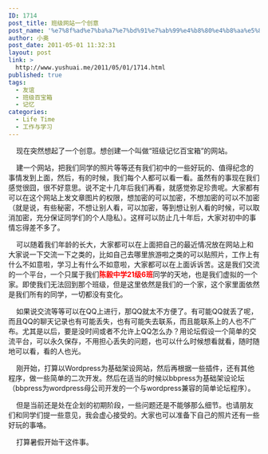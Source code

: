 ```yaml
---
ID: 1714
post_title: 班级网站一个创意
post_name: '%e7%8f%ad%e7%ba%a7%e7%bd%91%e7%ab%99%e4%b8%80%e4%b8%aa%e5%88%9b%e6%84%8f'
author: 小奥
post_date: 2011-05-01 11:32:31
layout: post
link: >
  http://www.yushuai.me/2011/05/01/1714.html
published: true
tags:
  - 友谊
  - 班级百宝箱
  - 记忆
categories:
  - Life Time
  - 工作与学习
---
```

<p>&nbsp;&nbsp;&nbsp; 现在突然想起了一个创意。想创建一个叫做“班级记忆百宝箱”的网站。</p> <p>&nbsp;&nbsp;&nbsp; 建一个网站，把我们同学的照片等等还有我们初中的一些好玩的、值得纪念的事情发到上面，然后，有的时候，我们每个人都可以看一看。虽然有的事现在我们感觉很囧，很不好意思。说不定十几年后我们再看，就感觉弥足珍贵呢。大家都有可以在这个网站上发文章图片的权限，想加密的可以加密，不想加密的可以不加密（就是说，有些秘密，不想让别人看，可以加密，等到想让别人看的时候，可以取消加密，充分保证同学们的个人隐私）。这样可以防止几十年后，大家对初中的事情忘得差不多了。</p> <p>&nbsp;&nbsp;&nbsp; 可以随着我们年龄的长大，大家都可以在上面把自己的最近情况放在网站上和大家说一下交流一下之类的，比如自己去哪里旅游啦之类的可以贴照片，工作上有什么不如意啦，学习上有什么不如意啦，大家都可以在上面诉诉苦。这是我们交流的一个平台，一个只属于我们<strong><font color="#ff0000">陈毅中学21级6班</font></strong>同学的天地，也是我们虚拟的一个家。即使我们无法回到那个班级，但是这里依然是我们的一个家，这个家里面依然是我们所有的同学，一切都没有变化。</p> <p>&nbsp;&nbsp;&nbsp; 如果说交流等等可以在QQ上进行，那QQ就太不方便了。有可能QQ就丢了呢，而且QQ的聊天记录也有可能丢失，也有可能失去联系，而且能联系上的人也不广布。尤其是以后，要是没时间或者不允许上QQ怎么办？用论坛假设一个简单的交流平台，可以永久保存，不用担心丢失的问题，也可以什么时候想看就看，随时随地可以看，看的人也光。</p> <p>&nbsp;&nbsp;&nbsp; 刚开始，打算以Wordpress为基础架设网站，然后再根据一些插件，还有其他程序，做一些简单的二次开发。然后在适当的时候以bbpress为基础架设论坛（bbpress为wordpress母公司开发的一个与wordpress兼容的简单论坛程序）。</p> <p>&nbsp;&nbsp;&nbsp; 但是当前还是处在企划的初期阶段，一些问题还是不能够那么细节。也请朋友们和同学们提一些意见，我会虚心接受的。大家也可以准备下自己的照片还有一些好玩的事咯。</p> <p>&nbsp;&nbsp;&nbsp; 打算暑假开始干这件事。</p>